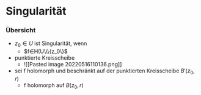 # Singularität
### Übersicht
+ $z_0∈U$ ist Singularität, wenn
	+ $f∈H(U\\\{z_0\}$
+ punktierte Kreisscheibe
	+ ![[Pasted image 20220516110136.png]]
+ sei f holomorph und beschränkt auf der punktierten Kreisscheibe $B'(z_0,r)$
	+ f holomorph auf $B(z_0,r)$